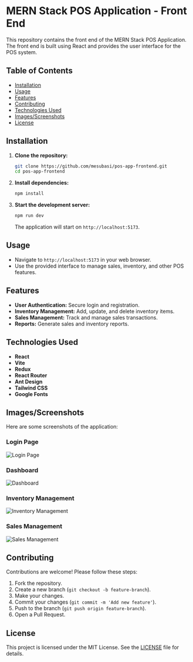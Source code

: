 # MERN Stack POS Application - Front End

This repository contains the front end of the MERN Stack POS Application. The front end is built using React and provides the user interface for the POS system.

## Table of Contents

- [Installation](#installation)
- [Usage](#usage)
- [Features](#features)
- [Contributing](#contributing)
- [Technologies Used](#technologies-used)
- [Images/Screenshots](#imagesscreenshots)
- [License](#license)

## Installation

1. **Clone the repository:**

   ```sh
   git clone https://github.com/mesubasi/pos-app-frontend.git
   cd pos-app-frontend
   ```

2. **Install dependencies:**

   ```sh
   npm install
   ```

3. **Start the development server:**

   ```sh
   npm run dev
   ```

   The application will start on `http://localhost:5173`.

## Usage

- Navigate to `http://localhost:5173` in your web browser.
- Use the provided interface to manage sales, inventory, and other POS features.

## Features

- **User Authentication:** Secure login and registration.
- **Inventory Management:** Add, update, and delete inventory items.
- **Sales Management:** Track and manage sales transactions.
- **Reports:** Generate sales and inventory reports.

## Technologies Used

- **React**
- **Vite**
- **Redux**
- **React Router**
- **Ant Design**
- **Tailwind CSS**
- **Google Fonts**

## Images/Screenshots

Here are some screenshots of the application:

### Login Page

![Login Page]()

### Dashboard

![Dashboard]()

### Inventory Management

![Inventory Management]()

### Sales Management

![Sales Management]()

## Contributing

Contributions are welcome! Please follow these steps:

1. Fork the repository.
2. Create a new branch (`git checkout -b feature-branch`).
3. Make your changes.
4. Commit your changes (`git commit -m 'Add new feature'`).
5. Push to the branch (`git push origin feature-branch`).
6. Open a Pull Request.

## License

This project is licensed under the MIT License. See the [LICENSE](LICENSE) file for details.
